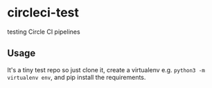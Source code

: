 # circleci-test
testing Circle CI pipelines

## Usage
It's a tiny test repo so just clone it, create a virtualenv e.g. `python3 -m virtualenv env`, and pip install the requirements.
